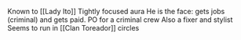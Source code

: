 Known to [[Lady Ito]]
Tightly focused aura
He is the face: gets jobs (criminal) and gets paid. PO for a criminal crew
Also a fixer and stylist
Seems to run in [[Clan Toreador]] circles
